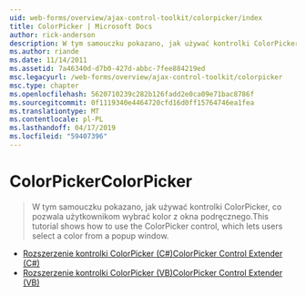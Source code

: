 ```yaml
---
uid: web-forms/overview/ajax-control-toolkit/colorpicker/index
title: ColorPicker | Microsoft Docs
author: rick-anderson
description: W tym samouczku pokazano, jak używać kontrolki ColorPicker, co pozwala użytkownikom wybrać kolor z okna podręcznego.
ms.author: riande
ms.date: 11/14/2011
ms.assetid: 7a46340d-d7b0-427d-abbc-7fee884219ed
msc.legacyurl: /web-forms/overview/ajax-control-toolkit/colorpicker
msc.type: chapter
ms.openlocfilehash: 5620710239c282b126fadd2e0ca09e71bac8786f
ms.sourcegitcommit: 0f1119340e4464720cfd16d0ff15764746ea1fea
ms.translationtype: MT
ms.contentlocale: pl-PL
ms.lasthandoff: 04/17/2019
ms.locfileid: "59407396"
---
```

# <a name="colorpicker"></a><span data-ttu-id="c75c7-103">ColorPicker</span><span class="sxs-lookup"><span data-stu-id="c75c7-103">ColorPicker</span></span>

> <span data-ttu-id="c75c7-104">W tym samouczku pokazano, jak używać kontrolki ColorPicker, co pozwala użytkownikom wybrać kolor z okna podręcznego.</span><span class="sxs-lookup"><span data-stu-id="c75c7-104">This tutorial shows how to use the ColorPicker control, which lets users select a color from a popup window.</span></span>


- [<span data-ttu-id="c75c7-105">Rozszerzenie kontrolki ColorPicker (C#)</span><span class="sxs-lookup"><span data-stu-id="c75c7-105">ColorPicker Control Extender (C#)</span></span>](using-the-colorpicker-control-extender-cs.md)
- [<span data-ttu-id="c75c7-106">Rozszerzenie kontrolki ColorPicker (VB)</span><span class="sxs-lookup"><span data-stu-id="c75c7-106">ColorPicker Control Extender (VB)</span></span>](using-the-colorpicker-control-extender-vb.md)
